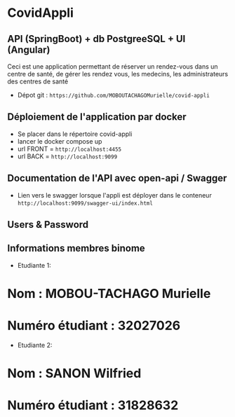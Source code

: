 # CovidAppli

## API (SpringBoot) + db PostgreeSQL + UI (Angular) 

Ceci est une application permettant de réserver un rendez-vous dans un centre de santé,
de gérer les rendez vous, les medecins, les administrateurs des centres de santé

* Dépot git : `https://github.com/MOBOUTACHAGOMurielle/covid-appli`

## Déploiement de l'application par docker 

* Se placer dans le répertoire covid-appli 
* lancer le docker compose up 
* url FRONT = `http://localhost:4455`
* url BACK = `http://localhost:9099`

## Documentation de l'API avec open-api / Swagger 
- Lien vers le swagger lorsque l'appli est déployer dans le conteneur 
`http://localhost:9099/swagger-ui/index.html`

## Users & Password


## Informations membres binome 
* Etudiante 1:
# Nom : MOBOU-TACHAGO Murielle
# Numéro étudiant : 32027026
* Etudiante 2:
# Nom : SANON Wilfried
# Numéro étudiant : 31828632
